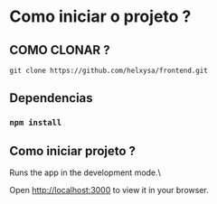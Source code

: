 # Como iniciar o projeto ?

## COMO CLONAR ?
`` git clone https://github.com/helxysa/frontend.git ``

## Dependencias
### `npm install`

## Como iniciar projeto ?

Runs the app in the development mode.\

Open [http://localhost:3000](http://localhost:3000) to view it in your browser.


